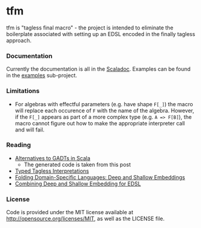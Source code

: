 # tfm
tfm is "tagless final macro" - the project is intended to eliminate the boilerplate
associated with setting up an EDSL encoded in the finally tagless approach.

### Documentation
Currently the documentation is all in the [Scaladoc](core/src/main/scala/tfm/fin.scala).
Examples can be found in the [examples](examples/src/main/scala/tfm/examples) sub-project.

### Limitations
* For algebras with effectful parameters (e.g. have shape `F[_]`) the macro will replace
  each occurence of `F` with the name of the algebra. However, if the `F[_]` appears as
  part of a more complex type (e.g. `A => F[B]`), the macro cannot figure out how to make
  the appropriate interpreter call and will fail.

### Reading
* [Alternatives to GADTs in Scala](https://pchiusano.github.io/2014-05-20/scala-gadts.html)
  * The generated code is taken from this post
* [Typed Tagless Interpretations](http://okmij.org/ftp/tagless-final/index.html)
* [Folding Domain-Specific Languages: Deep and Shallow Embeddings](https://www.cs.ox.ac.uk/publications/publication7584-abstract.html)
* [Combining Deep and Shallow Embedding for EDSL](http://www.cse.chalmers.se/~emax/documents/svenningsson2013combining.pdf)

### License
Code is provided under the MIT license available at http://opensource.org/licenses/MIT, as well as the
LICENSE file.

